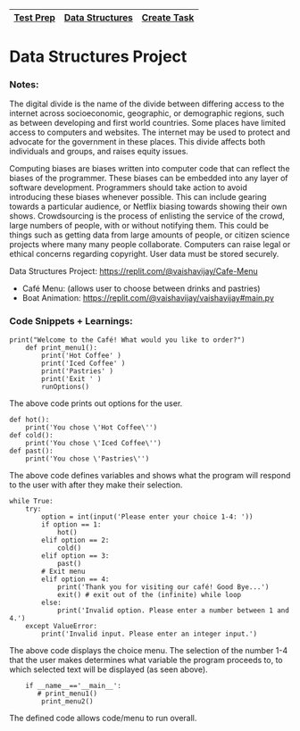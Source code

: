 [Test Prep](https://vaishavijay.github.io/testprep) | [Data Structures](https://vaishavijay.github.io/datastructures) | [Create Task](https://vaishavijay.github.io/createtask)
|----|----|----|


# Data Structures Project

### Notes: 

The digital divide is the name of the divide between differing access to the internet across socioeconomic, geographic, or demographic regions, such as between developing and first world countries. Some places have limited access to computers and websites. The internet may be used to protect and advocate for the government in these places. This divide affects both individuals and groups, and raises equity issues. 

Computing biases are biases written into computer code that can reflect the biases of the programmer. These biases can be embedded into any layer of software development. Programmers should take action to avoid introducing these biases whenever possible. This can include gearing towards a particular audience, or Netflix biasing towards showing their own shows.
Crowdsourcing is the process of enlisting the service of the crowd, large numbers of people, with or without notifying them. This could be things such as getting data from large amounts of people, or citizen science projects where many many people collaborate. 
Computers can raise legal or ethical concerns regarding copyright.
User data must be stored securely.

Data Structures Project: https://replit.com/@vaishavijay/Cafe-Menu
* Café Menu: (allows user to choose between drinks and pastries)
* Boat Animation: https://replit.com/@vaishavijay/vaishavijay#main.py

### Code Snippets + Learnings: 

    print("Welcome to the Café! What would you like to order?")
        def print_menu1():
            print('Hot Coffee' )
            print('Iced Coffee' )
            print('Pastries' )
            print('Exit ' )
            runOptions()

The above code prints out options for the user.

    def hot():
        print('You chose \'Hot Coffee\'')
    def cold():
        print('You chose \'Iced Coffee\'')
    def past():
        print('You chose \'Pastries\'')

The above code defines variables and shows what the program will respond to the user with after they make their selection.

    while True:
        try:
            option = int(input('Please enter your choice 1-4: '))
            if option == 1:
                hot()
            elif option == 2:
                cold()
            elif option == 3:
                past()
            # Exit menu    
            elif option == 4:  
                print('Thank you for visiting our café! Good Bye...')
                exit() # exit out of the (infinite) while loop
            else:
                print('Invalid option. Please enter a number between 1 and 4.')
        except ValueError:
            print('Invalid input. Please enter an integer input.')

The above code displays the choice menu. The selection of the number 1-4 that the user makes determines what variable the program proceeds to, to which selected text will be displayed (as seen above).

        if __name__=='__main__':
           # print_menu1()
            print_menu2()

The defined code allows code/menu to run overall.

